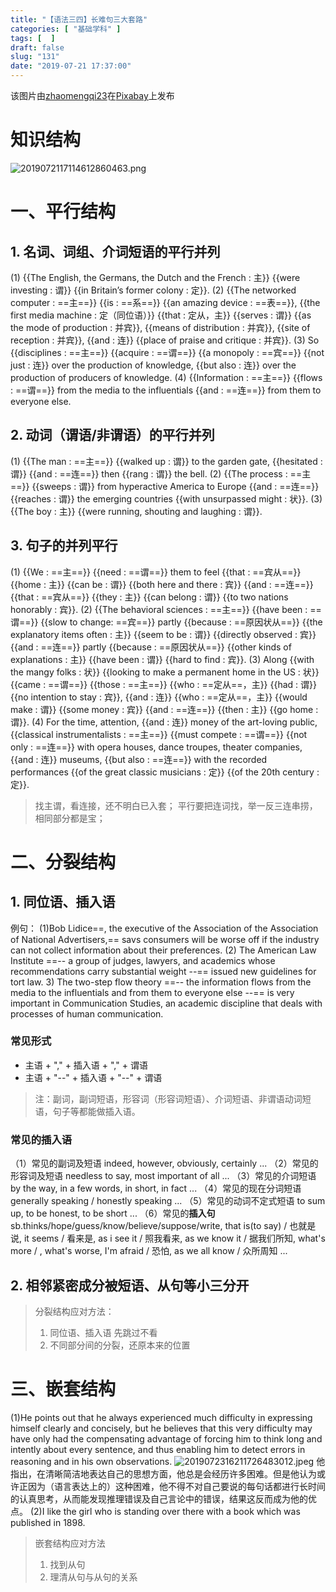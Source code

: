 ```yaml
---
title: "【语法三四】长难句三大套路"
categories: [ "基础学科" ]
tags: [  ]
draft: false
slug: "131"
date: "2019-07-21 17:37:00"
---
```




该图片由<a href="https://pixabay.com/zh/users/zhaomengqi23-4295622/?utm_source=link-attribution&amp;utm_medium=referral&amp;utm_campaign=image&amp;utm_content=1989115">zhaomengqi23</a>在<a href="https://pixabay.com/zh/?utm_source=link-attribution&amp;utm_medium=referral&amp;utm_campaign=image&amp;utm_content=1989115">Pixabay</a>上发布

# 知识结构
![2019072117114612860463.png](http://frytea-data.test.upcdn.net/2019072117114612860463.png#shadow)

# 一、平行结构
## 1. 名词、词组、介词短语的平行并列
(1) {{The English, the Germans, the Dutch and the French : 主}} {{were investing : 谓}} {{in Britain’s former colony : 定}}. 
(2) {{The networked computer : ==主==}} {{is : ==系==}} {{an amazing device : ==表==}}, {{the first media machine : 定（同位语）}} {{that : 定从，主}} {{serves : 谓}} {{as the mode of production : 并宾}}, {{means of distribution : 并宾}}, {{site of reception : 并宾}}, {{and : 连}} {{place of praise and critique : 并宾}}.
(3) So {{disciplines : ==主==}} {{acquire : ==谓==}} {{a monopoly : ==宾==}} {{not just : 连}} over the production of knowledge, {{but also : 连}} over the production of producers of knowledge.
(4) {{Information : ==主==}} {{flows : ==谓==}} from the media to the influentials {{and : ==连==}} from them to everyone else.
## 2. 动词（谓语/非谓语）的平行并列
(1) {{The man : ==主==}} {{walked up : 谓}} to the garden gate, {{hesitated : 谓}} {{and : ==连==}} then {{rang : 谓}} the bell.
(2) {{The process : ==主==}} {{sweeps : 谓}} from hyperactive America to Europe {{and : ==连==}} {{reaches : 谓}} the emerging countries {{with unsurpassed might : 状}}.
(3) {{The boy : 主}} {{were running, shouting and laughing : 谓}}.
## 3. 句子的并列平行
(1) {{We : ==主==}} {{need : ==谓==}} them to feel {{that : ==宾从==}} {{home : 主}} {{can be : 谓}} {{both here and there : 宾}} {{and : ==连==}} {{that : ==宾从==}} {{they : 主}} {{can belong : 谓}} {{to two nations honorably : 宾}}.
(2) {{The behavioral sciences : ==主==}} {{have been : ==谓==}} {{slow to change: ==宾==}} partly  {{because : ==原因状从==}} {{the explanatory items often : 主}} {{seem to be : 谓}} {{directly observed : 宾}} {{and : ==连==}} partly {{because : ==原因状从==}} {{other kinds of explanations : 主}} {{have been : 谓}} {{hard to find : 宾}}.
(3) Along {{with the mangy folks : 状}} {{looking to make a permanent home in the US : 状}} {{came : ==谓==}}  {{those : ==主==}} {{who : ==定从==，主}} {{had : 谓}} {{no intention to stay : 宾}}, {{and : 连}} {{who : ==定从==，主}} {{would make : 谓}} {{some money : 宾}} {{and : ==连==}} {{then : 主}} {{go home : 谓}}.
(4) For the time, attention, {{and : 连}} money of the art-loving public, {{classical instrumentalists : ==主==}} {{must compete : ==谓==}} {{not only : ==连==}} with opera houses, dance troupes, theater companies, {{and : 连}} museums, {{but also : ==连==}} with the recorded performances {{of the great classic musicians : 定}} {{of the 20th century : 定}}.
> 找主谓，看连接，还不明白已入套；
> 平行要把连词找，举一反三连串捞，相同部分都是宝；

# 二、分裂结构
## 1. 同位语、插入语

例句：
(1)Bob Lidice==, the executive of the Association of the Association of National Advertisers,== savs consumers will be worse off if the industry can not collect information about their preferences.
(2) The American Law Institute ==-- a group of judges, lawyers, and academics whose recommendations carry substantial weight --== issued new guidelines for tort law.
3) The two-step flow theory ==-- the information flows from the media to the influentials and from them to everyone else --== is very important in Communication Studies, an academic discipline that deals with processes of human communication.

### 常见形式
- 主语 + "," + 插入语 + "," + 谓语
- 主语 + "--" + 插入语 + "--" + 谓语

> 注：副词，副词短语，形容词（形容词短语）、介词短语、非谓语动词短语，句子等都能做插入语。
### 常见的插入语
（1）常见的副词及短语
indeed, however, obviously, certainly ...
（2）常见的形容词及短语
needless to say, most important of all ...
（3）常见的介词短语
by the way, in a few words, in short, in fact ...
（4）常见的现在分词短语
generally speaking / honestly speaking ...
（5）常见的动词不定式短语
to sum up, to be honest, to be short ...
（6）常见的**插入句**
sb.thinks/hope/guess/know/believe/suppose/write, 
that is(to say) / 也就是说, 
it seems / 看来是, 
as i see it / 照我看来, 
as we know it / 据我们所知, 
what's more / , what's worse, 
I'm afraid / 恐怕, 
as we all know / 众所周知 ...

## 2. 相邻紧密成分被短语、从句等小三分开
> 分裂结构应对方法：
> 1. 同位语、插入语 先跳过不看
> 2. 不同部分间的分裂，还原本来的位置

# 三、嵌套结构
(1)He points out that he always experienced much difficulty in expressing himself clearly and concisely, but he believes that this very difficulty may have
only had the compensating advantage of forcing him to think long and intently about every sentence, and thus enabling him to detect errors in reasoning
and in his own observations.
![2019072316211726483012.jpeg](http://frytea-data.test.upcdn.net/2019072316211726483012.jpeg)
他指出，在清晰简洁地表达自己的思想方面，他总是会经历许多困难。但是他认为或许正因为（语言表达上的）这种困难，他不得不对自己要说的每句话都进行长时间的认真思考，从而能发现推理错误及自己言论中的错误，结果这反而成为他的优点。
(2)I like the girl who is standing over there with a book which was published in 1898.
> 嵌套结构应对方法
> 1. 找到从句
> 2. 理清从句与从句的关系
